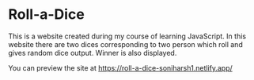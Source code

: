 # Roll-a-Dice
This is a website created during my course of learning JavaScript. In this website there are two dices corresponding to two person which roll and gives random dice output. Winner is also displayed.

You can preview the site at https://roll-a-dice-soniharsh1.netlify.app/
